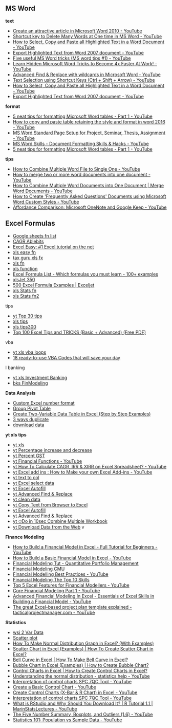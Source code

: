 ## MS Word
**text**
* [Create an attractive article in Microsoft Word 2010 - YouTube](https://www.youtube.com/watch?v=Pouh8iOmsmY&list=PLmMyXRtEtJEYEbVO5Freg35Xl6HzMm63z&index=7)
* [Shortcut key to Delete Many Words at One time in MS Word - YouTube](https://www.youtube.com/watch?v=mi4gsb1wvdI&list=PLmMyXRtEtJEYEbVO5Freg35Xl6HzMm63z&index=25)
* [How to Select, Copy and Paste all Highlighted Text in a Word Document - YouTube](https://www.youtube.com/watch?v=uih6JDLVRnY&list=PLmMyXRtEtJEY9N3G_nEAobi5b2nusbnPg&index=6)
* [Export Highlighted Text from Word 2007 document - YouTube](https://www.youtube.com/watch?v=OGJ84O5iWV4&list=PLmMyXRtEtJEY9N3G_nEAobi5b2nusbnPg&index=7)
* [Five useful MS Word tricks (MS word tips #1) - YouTube](https://www.youtube.com/watch?v=KJ2_2_xiIic&list=PLmMyXRtEtJEYEbVO5Freg35Xl6HzMm63z&index=10)
* [Learn Hidden Microsoft Word Tricks to Become 4x Faster At Work! - YouTube](https://www.youtube.com/watch?v=Pf_VWc34IyE&list=PLmMyXRtEtJEYEbVO5Freg35Xl6HzMm63z&index=28)
* [Advanced Find & Replace with wildcards in Microsoft Word - YouTube](https://www.youtube.com/watch?v=xeP9yyg6lF4&list=PLmMyXRtEtJEYEbVO5Freg35Xl6HzMm63z&index=29)
* [Text Selection using Shortcut Keys (Ctrl + Shift + Arrow) - YouTube](https://www.youtube.com/watch?v=ove9izWW_W8&list=PLmMyXRtEtJEY9N3G_nEAobi5b2nusbnPg&index=4)
* [How to Select, Copy and Paste all Highlighted Text in a Word Document - YouTube](https://www.youtube.com/watch?v=uih6JDLVRnY&list=PLmMyXRtEtJEYEbVO5Freg35Xl6HzMm63z&index=24)
* [Export Highlighted Text from Word 2007 document - YouTube](https://www.youtube.com/watch?v=OGJ84O5iWV4&list=PLmMyXRtEtJEYEbVO5Freg35Xl6HzMm63z&index=29)

**format**
* [5 neat tips for formatting Microsoft Word tables - Part 1 - YouTube](https://www.youtube.com/watch?v=3VI7GIDaBvY&list=PLmMyXRtEtJEYEbVO5Freg35Xl6HzMm63z&index=4)
* [How to copy and paste table retaining the style and format in word 2016 - YouTube](https://www.youtube.com/watch?v=YL_XDKCGK0o&list=PLmMyXRtEtJEYEbVO5Freg35Xl6HzMm63z&index=8)
* [MS Word Standard Page Setup for Project, Seminar, Thesis, Assignment - YouTube](https://www.youtube.com/watch?v=XiOzTTXB9kk&list=PLmMyXRtEtJEY9N3G_nEAobi5b2nusbnPg&index=13)
* [MS Word Skills - Document Formatting Skills & Hacks - YouTube](https://www.youtube.com/watch?v=Ss2lPz7m0GY&list=PLmMyXRtEtJEYEbVO5Freg35Xl6HzMm63z&index=26)
* [5 neat tips for formatting Microsoft Word tables - Part 1 - YouTube](https://www.youtube.com/watch?v=3VI7GIDaBvY&list=PLmMyXRtEtJEY9N3G_nEAobi5b2nusbnPg&index=5)

**tips**
* [How to Combine Multiple Word File to Single One - YouTube](https://www.youtube.com/watch?v=TWVW3tZR0l0&list=WL&index=30)
* [How to merge two or more word documents into one document - YouTube](https://www.youtube.com/watch?v=Yzl9GKhZLSI&list=PLmMyXRtEtJEYEbVO5Freg35Xl6HzMm63z&index=6)
* [How to Combine Multiple Word Documents into One Document | Merge Word Documents - YouTube](https://www.youtube.com/watch?v=SnKE3SR7dYs&list=PLmMyXRtEtJEYEbVO5Freg35Xl6HzMm63z&index=18)
* [How to Create 'Frequently Asked Questions' Documents using Microsoft Word Custom Styles - YouTube](https://www.youtube.com/watch?v=5PGb12t8_vo&list=PLmMyXRtEtJEY9N3G_nEAobi5b2nusbnPg&index=3)
* [Affordance Comparison: Microsoft OneNote and Google Keep - YouTube](https://www.youtube.com/watch?v=D3MM1kjyCx0)


## Excel Formulas
* [Google sheets fn list](https://support.google.com/docs/table/25273?hl=en-GB&ref_topic=1361471)
* [CAGR Ablebits](https://www.ablebits.com/office-addins-blog/calculate-cagr-excel-formulas/)
* [Excel Easy: #1 Excel tutorial on the net](https://www.excel-easy.com/)
* [xls easy fn](https://www.excel-easy.com/functions.html)
* [tax guru xls fx](https://taxguru.in/finance/excel-formulas-shortcuts-bank-reconciliation-emi-calculation-pivot-tables.html)
* [xls fn](https://www.excelfunctions.net/excel-functions-list.html)
* [xls function](https://excelx.com/formulas-functions/)
* [Excel Formula List - Which formulas you must learn - 100+ examples](https://chandoo.org/wp/excel-formula-list/)
* [xlsJet 350](https://exceljet.net/functions)
* [500 Excel Formula Examples | Exceljet](https://exceljet.net/formulas)
* [xls Stats fn](https://real-statistics.com/excel-capabilities/built-in-statistical-functions/)
* [xls Stats fn2](https://bettersolutions.com/excel/functions/statistical-category.htm) 

tips
* [yt Top 30 tips](https://www.youtube.com/watch?v=Hj4PVFYhqhQ&list=PLmMyXRtEtJEYEbVO5Freg35Xl6HzMm63z&index=2)
* [xls tips](https://www.teachexcel.com/excel-tutorial/#9)
* [xls tips300](https://excelchamps.com/guides/tips/)
* [Top 100 Excel Tips and TRICKS (Basic + Advanced) (Free PDF)](https://excelchamps.com/blog/tips/)

vba
* [yt xls vba loops](https://www.youtube.com/watch?v=QOxhRSCfHaw&list=PLmMyXRtEtJEYEbVO5Freg35Xl6HzMm63z&index=3)
* [18 ready-to-use VBA Codes that will save your day](https://yonkov.github.io/post/18-ready-to-use-vba-codes-that-will-save-your-day/)

I banking
* [yt xls Investment Banking](https://www.youtube.com/watch?v=VpY-v9Gn6YA&list=PLmMyXRtEtJEYEbVO5Freg35Xl6HzMm63z&index=23)
* [bks FinModeling](https://corporatefinanceinstitute.com/resources/financial-modeling/best-financial-modeling-books/)

**Data Analysis**
* [Custom Excel number format](https://www.ablebits.com/office-addins-blog/custom-excel-number-format/)
* [Group Pivot Table](https://www.excel-easy.com/examples/group-pivot-table-items.html)
* [Create Two-Variable Data Table in Excel (Step by Step Examples)](https://www.wallstreetmojo.com/two-variable-data-table-in-excel/)
* [3 ways duplicate](https://spreadsheetplanet.com/duplicate-sheet-in-excel/)
* [download data](https://www.spreadsheetsports.com/free-tools/how-to-download-sport-data-into-a-spreadsheet/)


**yt xls tips**
* [yt xls](https://www.youtube.com/watch?v=9iQj0Lix7UM)
* [yt Percentage increase and decrease](https://www.youtube.com/watch?edufilter=NULL&v=HlX3O9vDzlc)
* [yt Percent GST](https://www.youtube.com/watch?v=eYlrebch0oU&list=PLmMyXRtEtJEYEbVO5Freg35Xl6HzMm63z&index=36)
* [yt Financial Functions - YouTube](https://www.youtube.com/watch?edufilter=NULL&v=-6ERqkxlcFY)
* [yt How To Calculate CAGR, IRR & XIRR on Excel Spreadsheet? - YouTube](https://www.youtube.com/watch?edufilter=NULL&v=JD0ootg9JOE)
* [yt Excel add ins : How to Make your own Excel Add-ins - YouTube](https://www.youtube.com/watch?edufilter=NULL&v=t9MFnBpDHfA)
* [yt text to col](https://www.youtube.com/shorts/sKLEBqSZlTE)
* [yt Excel select data](https://www.youtube.com/watch?v=GBPLRthTsGc&list=PLmMyXRtEtJEYEbVO5Freg35Xl6HzMm63z&index=15)
* [yt Excel Autofill](https://www.youtube.com/watch?v=zQOafMG3Iq4&list=PLmMyXRtEtJEY9N3G_nEAobi5b2nusbnPg&index=8)
* [yt Advanced Find & Replace](https://www.youtube.com/watch?v=ZDuM2oQAiLw&list=PLmMyXRtEtJEY9N3G_nEAobi5b2nusbnPg&index=9)
* [yt clean data](https://www.youtube.com/watch?v=x78JR7XHTro&list=PLmMyXRtEtJEY9N3G_nEAobi5b2nusbnPg&index=10)
* [yt Copy Text from Browser to Excel](https://www.youtube.com/watch?v=7UVbaBuUWEA&list=PLmMyXRtEtJEbe9jHvxCL08o6pHnKWJRQ3&index=9)
* [yt Excel Autofill](https://www.youtube.com/watch?v=zQOafMG3Iq4&list=PLmMyXRtEtJEYEbVO5Freg35Xl6HzMm63z&index=2)
* [yt Advanced Find & Replace](https://www.youtube.com/watch?v=ZDuM2oQAiLw&list=PLmMyXRtEtJEYEbVO5Freg35Xl6HzMm63z&index=11)
* [yt ⏱Do in 10sec Combine Multiple Workbook](https://www.youtube.com/watch?v=wIFXqd0m4VY&list=PLmMyXRtEtJEYEbVO5Freg35Xl6HzMm63z&index=16)
* [yt Download Data from the Web](https://www.youtube.com/watch?v=RCcEUpRNsXg&list=PLmMyXRtEtJEYEbVO5Freg35Xl6HzMm63z&index=21)
v

**Finance Modeling**
* [How to Build a Financial Model in Excel - Full Tutorial for Beginners - YouTube](https://www.youtube.com/watch?edufilter=NULL&v=-ivpFNCU4CY)
* [How to Build a Basic Financial Model in Excel - YouTube](https://www.youtube.com/watch?edufilter=NULL&v=Wws6T9uPVfA)
* [Financial Modeling Tut - Quantitative Portfolio Management ](https://www.youtube.com/playlist?list=PL6YwPExkSESoghM_-FoS0VVI7elc4dLVB)
* [Financial Modeling CMU](https://www.cmu.edu/swartz-center-for-entrepreneurship/assets/connects-spring-2018/Financial%20Modeling%20-%20CMU%20-%20Compton%202-2-18.pdf)
* [Financial Modelling Best Practices - YouTube](https://www.youtube.com/watch?v=lvVfN6uFrrM&list=PLmMyXRtEtJEY9N3G_nEAobi5b2nusbnPg&index=15)
* [Financial Modeling The Top 10 Skills](https://corporatefinanceinstitute.com/resources/knowledge/modeling/financial-modeling-skills/)
* [Top 5 Excel Features for Financial Modellers - YouTube](https://www.youtube.com/watch?v=HGlYRbxpVJU&list=PLmMyXRtEtJEYEbVO5Freg35Xl6HzMm63z&index=12)
* [Core Financial Modeling Part 1 - YouTube](https://www.youtube.com/watch?v=BXP0i1TIvrg&list=PLmMyXRtEtJEYEbVO5Freg35Xl6HzMm63z&index=13)
* [Advanced Financial Modeling In Excel - Essentials of Excel Skills in Building a Financial Model - YouTube](https://www.youtube.com/watch?v=IW8Jp4-8q-Y&list=PLmMyXRtEtJEYEbVO5Freg35Xl6HzMm63z&index=22)
* [The great Excel-based project plan template explained - tacticalprojectmanager.com - YouTube](https://www.youtube.com/watch?v=gyySngGuWqQ&list=PLmMyXRtEtJEYEbVO5Freg35Xl6HzMm63z&index=32)
  

**Statistics**
* [wsj 2 Var Data ](https://www.wallstreetmojo.com/two-variable-data-table-in-excel/)
* [Scatter plot](https://www.excel-easy.com/examples/scatter-plot.html)
* [How To Make Normal Distribution Graph in Excel? (With Examples)](https://www.educba.com/normal-distribution-graph-in-excel/?source=leftnav)
* [Scatter Chart in Excel (Examples) | How To Create Scatter Chart in Excel?](https://www.educba.com/scatter-chart-in-excel/?source=leftnav)
* [Bell Curve in Excel | How To Make Bell Curve in Excel?](https://www.educba.com/bell-curve-in-excel/?source=leftnav)
* [Bubble Chart in Excel (Examples) | How to Create Bubble Chart?](https://www.educba.com/bubble-chart-in-excel/)
* [Control Charts in Excel | How to Create Control Charts in Excel?](https://www.educba.com/control-charts-in-excel/)
* [Understanding the normal distribution - statistics help - YouTube](https://www.youtube.com/watch?v=mtH1fmUVkfE&list=PLmMyXRtEtJEZ4Mt2eOzcARIIqjF4DrwEO&index=9)
* [Interpretation of control charts SPC 7QC Tool - YouTube](https://www.youtube.com/watch?v=jBO-W8cKqLw)
* [Create a Basic Control Chart - YouTube](https://www.youtube.com/watch?v=os17KYZAnd0)
* [Create Control Charts (X-Bar & R Chart) in Excel - YouTube](https://www.youtube.com/watch?v=krowVMzxecI)
* [Interpretation of control charts SPC 7QC Tool - YouTube](https://www.youtube.com/watch?v=jBO-W8cKqLw)
* [What is RStudio and Why Should You Download It? | R Tutorial 1.1 | MarinStatsLectures - YouTube](https://www.youtube.com/watch?v=riONFzJdXcs&list=PLmMyXRtEtJEZ4Mt2eOzcARIIqjF4DrwEO&index=7)
* [The Five Number Summary, Boxplots, and Outliers (1.6) - YouTube](https://www.youtube.com/watch?v=tpToLyZibKM&list=PLmMyXRtEtJEZ4Mt2eOzcARIIqjF4DrwEO&index=5)
* [Statistics 101: Population vs Sample Data - YouTube](https://www.youtube.com/watch?v=8X2xfwBP4uo&list=PLmMyXRtEtJEZ4Mt2eOzcARIIqjF4DrwEO&index=1)





